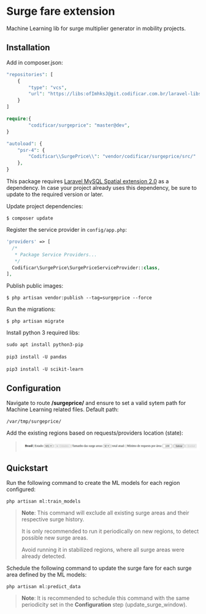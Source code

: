 # Surge fare extension

Machine Learning lib for surge multiplier generator in mobility projects.

## Installation

Add in composer.json:

```php
"repositories": [
    {
        "type": "vcs",
        "url": "https://libs:ofImhksJ@git.codificar.com.br/laravel-libs/surgeprice.git"
    }
]
```

```php
require:{
        "codificar/surgeprice": "master@dev",
}
```

```php
"autoload": {
    "psr-4": {
        "Codificar\\SurgePrice\\": "vendor/codificar/surgeprice/src/"
    },
}
```

This package requires [Laravel MySQL Spatial extension 2.0](https://github.com/grimzy/laravel-mysql-spatial) as a dependency. In case your project already uses this dependency, be sure to update to the required version or later.

Update project dependencies:

```shell
$ composer update
```

Register the service provider in `config/app.php`:

```php
'providers' => [
  /*
   * Package Service Providers...
   */
  Codificar\SurgePrice\SurgePriceServiceProvider::class,
],
```

Publish public images:

```shell
$ php artisan vendor:publish --tag=surgeprice --force
```

Run the migrations:

```shell
$ php artisan migrate
```

Install python 3 required libs:
```
sudo apt install python3-pip

pip3 install -U pandas

pip3 install -U scikit-learn
```

## Configuration

Navigate to route **/surgeprice/** and ensure to set a valid sytem path for Machine Learning related files. Default path:

```shell
/var/tmp/surgeprice/
```

Add the existing regions based on requests/providers location (state):


> ![alt text](/region_example.jpg?raw=true)


## Quickstart

Run the following command to create the ML models for each region configured:

```shell
php artisan ml:train_models 
```
> **Note**: This command will exclude all existing surge areas and their respective surge history. 
> 
> It is only recommended to run it periodically on new regions, to detect possible new surge areas.
> 
> Avoid running it in stabilized regions, where all surge areas were already detected. 


Schedule the following command to update the surge fare for each surge area defined by the ML models:

```shell
php artisan ml:predict_data
```
> **Note**: It is recommended to schedule this command with the same periodicity set in the **Configuration** step (update_surge_window).
